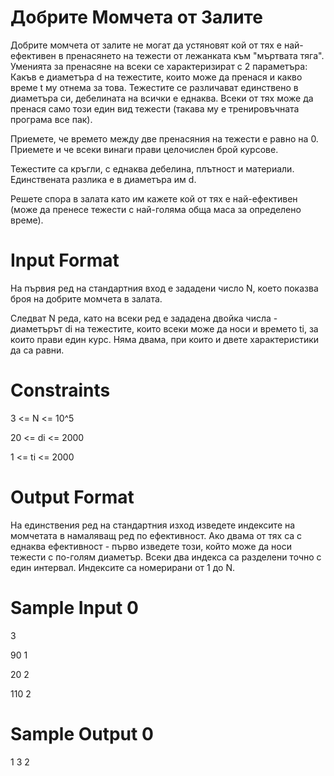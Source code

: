 # Добрите Момчета от Залите  

Добрите момчета от залите не могат да устяновят кой от тях е най-ефективен в пренасянето на тежести от лежанката към "мъртвата тяга". Уменията за пренасяне на всеки се характеризират с 2 параметъра: Какъв е диаметъра d на тежестите, които може да пренася и какво време t му отнема за това. Тежестите се различават единствено в диаметъра си, дебелината на всички е еднаква. Всеки от тях може да пренася само този един вид тежести (такава му е тренировъчната програма все пак).

Приемете, че времето между две пренасяния на тежести е равно на 0. Приемете и че всеки винаги прави целочислен брой курсове.

Тежестите са кръгли, с еднаква дебелина, плътност и материали. Единствената разлика е в диаметъра им d.

Решете спора в залата като им кажете кой от тях е най-ефективен (може да пренесе тежести с най-голяма обща маса за определено време).

# Input Format 

На първия ред на стандартния вход е зададени число N, което показва броя на добрите момчета в залата.

Следват N реда, като на всеки ред е зададена двойка числа - диаметърът di на тежестите, които всеки може да носи и времето ti, за които прави един курс. Няма двама, при които и двете характеристики да са равни.

# Constraints

3 <= N <= 10^5

20 <= di <= 2000

1 <= ti <= 2000

# Output Format 
На единствения ред на стандартния изход изведете индексите на момчетата в намаляващ ред по ефективност. Ако двама от тях са с еднаква ефективност - първо изведете този, който може да носи тежести с по-голям диаметър. Всеки два индекса са разделени точно с един интервал. Индексите са номерирани от 1 до N. 

# Sample Input 0
3

90 1

20 2

110 2

# Sample Output 0
1 3 2

